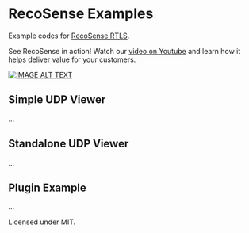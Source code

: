 # RecoSense Examples
Example codes for [RecoSense RTLS](https://www.irid-rtls.com).

See RecoSense in action! Watch our [video on Youtube](https://www.youtube.com/watch?v=GTMhKKt38lM) and learn how it helps deliver value for your customers.

[![IMAGE ALT TEXT](http://img.youtube.com/vi/GTMhKKt38lM/0.jpg)](http://www.youtube.com/watch?v=GTMhKKt38lM "RecoSense RTLS")

## Simple UDP Viewer

...

## Standalone UDP Viewer

...

## Plugin Example

...

Licensed under MIT.
